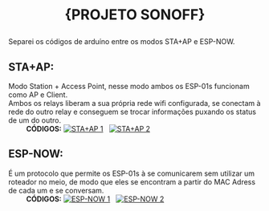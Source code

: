 # <p align="center">{PROJETO SONOFF}</p>

Separei os códigos de arduíno entre os modos STA+AP e ESP-NOW.

## STA+AP:
Modo Station + Access Point, nesse modo ambos os ESP-01s funcionam como AP e Client.<br>
Ambos os relays liberam a sua própria rede wifi configurada, se conectam à rede do outro relay e conseguem se trocar informações puxando os status de um do outro.<br>
&nbsp;&nbsp;&nbsp;&nbsp;&nbsp;&nbsp;&nbsp;&nbsp;&nbsp;**CÓDIGOS:** [![STA+AP 1](https://img.shields.io/badge/STA%2BAP%201-blue)](STAAP1.ino)&nbsp;&nbsp;
             [![STA+AP 2](https://img.shields.io/badge/STA%2BAP%202-blue)](STAAP2.ino)


## ESP-NOW: 
É um protocolo que permite os ESP-01s à se comunicarem sem utilizar um roteador no meio, de modo que eles se encontram a partir do MAC Adress de cada um e se conversam.<br>
&nbsp;&nbsp;&nbsp;&nbsp;&nbsp;&nbsp;&nbsp;&nbsp;&nbsp;**CÓDIGOS:** [![ESP-NOW 1](https://img.shields.io/badge/ESP--NOW%201-blue)](ESPNOW1.ino)&nbsp;&nbsp;
             [![ESP-NOW 2](https://img.shields.io/badge/ESP--NOW%202-blue)](ESPNOW2.ino)